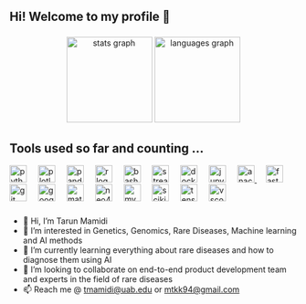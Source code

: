 <h2 align="left">Hi! Welcome to my profile 👋</h2>

###

<div align="center">
  <img src="https://github-readme-stats.vercel.app/api?username=tkmamidi&hide_title=false&hide_rank=false&show_icons=true&include_all_commits=true&count_private=true&disable_animations=false&theme=dracula&locale=en&hide_border=false" height="150" alt="stats graph"  />
  <img src="https://github-readme-stats.vercel.app/api/top-langs?username=tkmamidi&locale=en&hide_title=false&layout=compact&card_width=320&langs_count=5&theme=dracula&hide_border=false" height="150" alt="languages graph"  />
</div>

###
<h2 align="left">Tools used so far and counting ...</h2>
<div align="left">
  <a href="https://www.python.org" target="_blank"><img src="https://cdn.jsdelivr.net/gh/devicons/devicon/icons/python/python-original.svg" height="30" alt="python logo"  /></a>
  <img width="12" />
  <a href="https://plotly.com/python" target="_blank"><img src="https://cdn.jsdelivr.net/gh/devicons/devicon/icons/plotly/plotly-original.svg" height="30" alt="plotly logo"  /></a>
  <img width="12" />
  <a href="https://pandas.pydata.org" target="_blank"><img src="https://cdn.jsdelivr.net/gh/devicons/devicon/icons/pandas/pandas-original.svg" height="30" alt="pandas logo"  /></a>
  <img width="12" />
  <a href="https://www.r-project.org" target="_blank"><img src="https://cdn.jsdelivr.net/gh/devicons/devicon/icons/r/r-original.svg" height="30" alt="r logo"  /></a>
  <img width="12" />
  <a href="https://www.gnu.org/software/bash" target="_blank"><img src="https://cdn.jsdelivr.net/gh/devicons/devicon/icons/bash/bash-original.svg" height="30" alt="bash logo"  /></a>
  <img width="12" />
  <a href="https://streamlit.io" target="_blank"><img src="https://cdn.jsdelivr.net/gh/devicons/devicon/icons/streamlit/streamlit-original.svg" height="30" alt="streamlit logo"  /></a>
  <img width="12" />
  <a href="https://www.docker.com" target="_blank"><img src="https://cdn.jsdelivr.net/gh/devicons/devicon/icons/docker/docker-original.svg" height="30" alt="docker logo"  /></a>
  <img width="12" />
  <a href="https://jupyter.org" target="_blank"><img src="https://cdn.jsdelivr.net/gh/devicons/devicon/icons/jupyter/jupyter-original.svg" height="30" alt="jupyter logo"  /></a>
  <img width="12" />
  <a href="https://www.anaconda.com" target="_blank"><img src="https://cdn.jsdelivr.net/gh/devicons/devicon/icons/anaconda/anaconda-original.svg" height="30" alt="anaconda logo"  />  </a>
  <img width="12" />
  <a href="https://fastapi.tiangolo.com" target="_blank"><img src="https://cdn.jsdelivr.net/gh/devicons/devicon/icons/fastapi/fastapi-original.svg" height="30" alt="fastapi logo"  /></a>
  <img width="12" />
  <a href="https://git-scm.com" target="_blank"><img src="https://cdn.jsdelivr.net/gh/devicons/devicon/icons/git/git-original.svg" height="30" alt="git logo"  /></a>
  <img width="12" />
  <a href="https://cloud.google.com" target="_blank"><img src="https://cdn.jsdelivr.net/gh/devicons/devicon/icons/googlecloud/googlecloud-original.svg" height="30" alt="googlecloud logo"  /></a>
  <img width="12" />
  <a href="https://matplotlib.org" target="_blank"><img src="https://cdn.jsdelivr.net/gh/devicons/devicon/icons/matplotlib/matplotlib-original.svg" height="30" alt="matplotlib logo"  /></a>
  <img width="12" />
  <a href="https://neo4j.com" target="_blank"><img src="https://cdn.jsdelivr.net/gh/devicons/devicon/icons/neo4j/neo4j-original.svg" height="30" alt="neo4j logo"  /></a>
  <img width="12" />
  <a href="https://www.mysql.com" target="_blank"><img src="https://cdn.jsdelivr.net/gh/devicons/devicon/icons/mysql/mysql-original.svg" height="30" alt="mysql logo"  /></a>
  <img width="12" />
  <a href="https://scikit-learn.org/stable/index.html" target="_blank"><img src="https://cdn.jsdelivr.net/gh/devicons/devicon/icons/scikitlearn/scikitlearn-original.svg" height="30" alt="scikitlearn logo"  /></a>
  <img width="12" />
  <a href="https://www.tensorflow.org" target="_blank"><img src="https://cdn.jsdelivr.net/gh/devicons/devicon/icons/tensorflow/tensorflow-original.svg" height="30" alt="tensorflow logo"  /></a>
  <img width="12" />
  <a href="https://code.visualstudio.com" target="_blank"><img src="https://cdn.jsdelivr.net/gh/devicons/devicon/icons/vscode/vscode-original.svg" height="30" alt="vscode logo"  />  </a>
</div>

###



- 👋 Hi, I’m Tarun Mamidi
- 👀 I’m interested in Genetics, Genomics, Rare Diseases, Machine learning and AI methods
- 🌱 I’m currently learning everything about rare diseases and how to diagnose them using AI
- 💞️ I’m looking to collaborate on end-to-end product development team and experts in the field of rare diseases
- 📫 Reach me @ tmamidi@uab.edu or mtkk94@gmail.com

<!---
tkmamidi/tkmamidi is a ✨ special ✨ repository because its `README.md` (this file) appears on your GitHub profile.
You can click the Preview link to take a look at your changes.
--->
